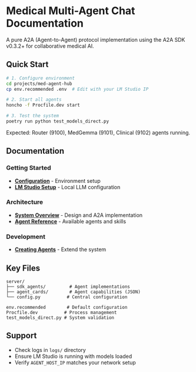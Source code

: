 # Medical Multi-Agent Chat Documentation

A pure A2A (Agent-to-Agent) protocol implementation using the A2A SDK v0.3.2+ for collaborative medical AI.

## Quick Start

```bash
# 1. Configure environment
cd projects/med-agent-hub
cp env.recommended .env  # Edit with your LM Studio IP

# 2. Start all agents
honcho -f Procfile.dev start

# 3. Test the system
poetry run python test_models_direct.py
```

Expected: Router (9100), MedGemma (9101), Clinical (9102) agents running.

## Documentation

### Getting Started
- **[Configuration](getting-started/configuration.md)** - Environment setup
- **[LM Studio Setup](getting-started/lm-studio.md)** - Local LLM configuration

### Architecture  
- **[System Overview](architecture/overview.md)** - Design and A2A implementation
- **[Agent Reference](architecture/agents.md)** - Available agents and skills

### Development
- **[Creating Agents](development/creating-agents.md)** - Extend the system

## Key Files

```
server/
├── sdk_agents/         # Agent implementations  
├── agent_cards/        # Agent capabilities (JSON)
└── config.py          # Central configuration

env.recommended        # Default configuration
Procfile.dev          # Process management
test_models_direct.py # System validation
```

## Support

- Check logs in `logs/` directory
- Ensure LM Studio is running with models loaded
- Verify `AGENT_HOST_IP` matches your network setup

